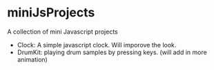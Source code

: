 # miniJsProjects
A collection of mini Javascript projects

- Clock: A simple javascript clock. Will imporove the look.
- DrumKit: playing drum samples by pressing keys. (will add in more animation)
